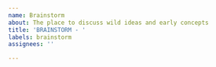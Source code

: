 ```yaml
---
name: Brainstorm
about: The place to discuss wild ideas and early concepts
title: 'BRAINSTORM - '
labels: brainstorm
assignees: ''

---
```

